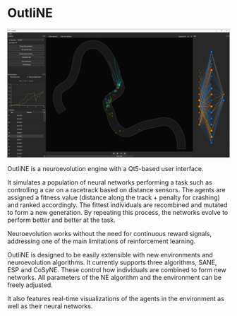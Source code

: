 # OutliNE

![OutliNE screenshot](screenshot.png)

OutliNE is a neuroevolution engine with a Qt5-based user interface.

It simulates a population of neural networks performing a task such as controlling a car on a racetrack based on distance sensors.
The agents are assigned a fitness value (distance along the track + penalty for crashing) and ranked accordingly.
The fittest individuals are recombined and mutated to form a new generation.
By repeating this process, the networks evolve to perform better and better at the task.

Neuroevolution works without the need for continuous reward signals, addressing one of the main limitations of reinforcement learning.

OutliNE is designed to be easily extensible with new environments and neuroevolution algorithms.
It currently supports three algorithms, SANE, ESP and CoSyNE.
These control how individuals are combined to form new networks.
All parameters of the NE algorithm and the environment can be freely adjusted.

It also features real-time visualizations of the agents in the environment as well as their neural networks.
